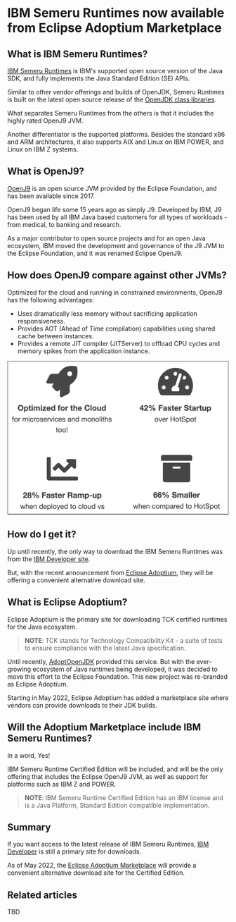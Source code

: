 # IBM Semeru Runtimes now available from Eclipse Adoptium Marketplace

## What is IBM Semeru Runtimes?

[IBM Semeru Runtimes](https://www.ibm.com/support/pages/semeru-runtimes-getting-started/) is IBM's supported open source version of the Java SDK, and fully implements the Java Standard Edition (SE) APIs.

Similar to other vendor offerings and builds of OpenJDK, Semeru Runtimes is built on the latest open source release of the [OpenJDK class libraries](https://openjdk.java.net/).

What separates Semeru Runtimes from the others is that it includes the highly rated OpenJ9 JVM.

Another differentiator is the supported platforms. Besides the standard x86 and ARM architectures, it also supports AIX and Linux on IBM POWER, and Linux on IBM Z systems.

## What is OpenJ9?

[OpenJ9](https://www.eclipse.org/openj9/) is an open source JVM provided by the Eclipse Foundation, and has been available since 2017.

OpenJ9 began life some 15 years ago as simply J9. Developed by IBM, J9 has been used by all IBM Java based customers for all types of workloads - from medical, to banking and research.

As a major contributor to open source projects and for an open Java ecosystem, IBM moved the development and governance of the J9 JVM to the Eclipse Foundation, and it was renamed Eclipse OpenJ9.

## How does OpenJ9 compare against other JVMs?

Optimized for the cloud and running in constrained environments, OpenJ9 has the following advantages:

* Uses dramatically less memory without sacrificing application responsiveness.
* Provides AOT (Ahead of Time compilation) capabilities using shared cache between instances.
* Provides a remote JIT compiler (JITServer) to offload CPU cycles and memory spikes from the application instance.

![openj9-vs-hotspot](doc/source/images/openj9-vs-hotspot.png)

## How do I get it?

Up until recently, the only way to download the IBM Semeru Runtimes was from the [IBM Developer site](https://developer.ibm.com/languages/java/semeru-runtimes/downloads/).

But, with the recent announcement from [Eclipse Adoptium](https://adoptium.net/), they will be offering a convenient alternative download site.

## What is Eclipse Adoptium?

Eclipse Adoptium is the primary site for downloading TCK certified runtimes for the Java ecosystem.

>**NOTE**: TCK stands for Technology Compatibility Kit - a suite of tests to ensure compliance with the latest Java specification.

Until recently, [AdoptOpenJDK](https://adoptopenjdk.net/) provided this service. But with the ever-growing ecosystem of Java runtimes being developed, it was decided to move this effort to the Eclipse Foundation. This new project was re-branded as Eclipse Adoptium.

Starting in May 2022, Eclipse Adoptium has added a marketplace site where vendors can provide downloads to their JDK builds.

## Will the Adoptium Marketplace include IBM Semeru Runtimes?

In a word, Yes!

IBM Semeru Runtime Certified Edition will be included, and will be the only offering that includes the Eclipse OpenJ9 JVM, as well as support for platforms such as IBM Z and POWER.

>**NOTE**: IBM Semeru Runtime Certified Edition has an IBM license and is a Java Platform, Standard Edition compatible implementation.

## Summary

If you want access to the latest release of IBM Semeru Runtimes, [IBM Developer](https://developer.ibm.com/languages/java/semeru-runtimes/downloads/) is still a primary site for downloads.

As of May 2022, the [Eclipse Adoptium Marketplace](TBD) will provide a convenient alternative download site for the Certified Edition.

## Related articles

TBD
